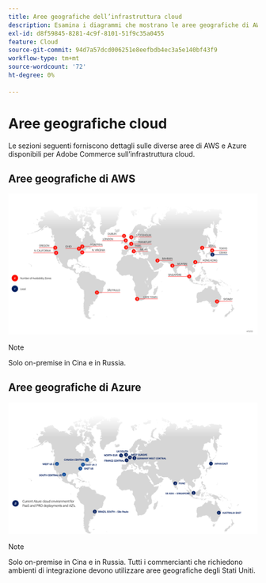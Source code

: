 ```yaml
---
title: Aree geografiche dell’infrastruttura cloud
description: Esamina i diagrammi che mostrano le aree geografiche di AWS e Azure disponibili per Adobe Commerce.
exl-id: d8f59845-8281-4c9f-8101-51f9c35a0455
feature: Cloud
source-git-commit: 94d7a57dcd006251e8eefbdb4ec3a5e140bf43f9
workflow-type: tm+mt
source-wordcount: '72'
ht-degree: 0%

---
```


# Aree geografiche cloud

Le sezioni seguenti forniscono dettagli sulle diverse aree di AWS e Azure disponibili per Adobe Commerce sull’infrastruttura cloud.

## Aree geografiche di AWS

![Diagramma che mostra le aree geografiche di AWS](../../../assets/playbooks/aws-regions.png)

>[!NOTE]
>
> Solo on-premise in Cina e in Russia.

## Aree geografiche di Azure

![Diagramma che mostra le aree geografiche di Azure](../../../assets/playbooks/azure-regions.png)

>[!NOTE]
>
> Solo on-premise in Cina e in Russia. Tutti i commercianti che richiedono ambienti di integrazione devono utilizzare aree geografiche degli Stati Uniti.
